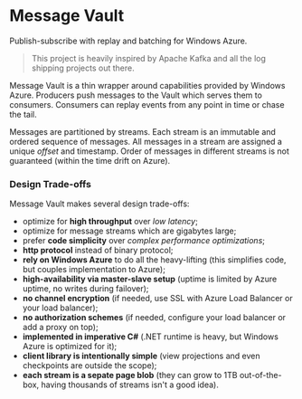 Message Vault
=============

Publish-subscribe with replay and batching for Windows Azure.


> This project is heavily inspired by Apache Kafka and all the log shipping projects out there. 

Message Vault is a thin wrapper around capabilities provided by Windows Azure. Producers push messages to the Vault which serves them to consumers. Consumers can replay events from any point in time or chase the tail.

Messages are partitioned by streams. Each stream is an immutable and ordered sequence of messages. All messages in a stream are assigned a unique _offset_ and timestamp. Order of messages in different streams is not guaranteed (within the time drift on Azure).

### Design Trade-offs

Message Vault makes several design trade-offs:

* optimize for **high throughput** over _low latency_;
* optimize for message streams which are gigabytes large;
* prefer **code simplicity** over _complex performance optimizations_;
* **http protocol** instead of binary protocol;
* **rely on Windows Azure** to do all the heavy-lifting (this simplifies code, but couples implementation to Azure);
* **high-availability via master-slave setup** (uptime is limited by Azure uptime, no writes during failover);
* **no channel encryption** (if needed, use SSL with Azure Load Balancer or your load balancer);
* **no authorization schemes** (if needed, configure your load balancer or add a proxy on top);
* **implemented in imperative C#** (.NET runtime is heavy, but Windows Azure is optimized for it);
* **client library is intentionally simple** (view projections and even checkpoints are outside the scope);
* **each stream is a sepate page blob** (they can grow to 1TB out-of-the-box, having thousands of streams isn't a good idea).

